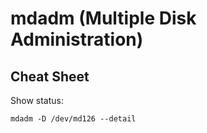 # mdadm (Multiple Disk Administration)

## Cheat Sheet

Show status:

```shell
mdadm -D /dev/md126 --detail
```
